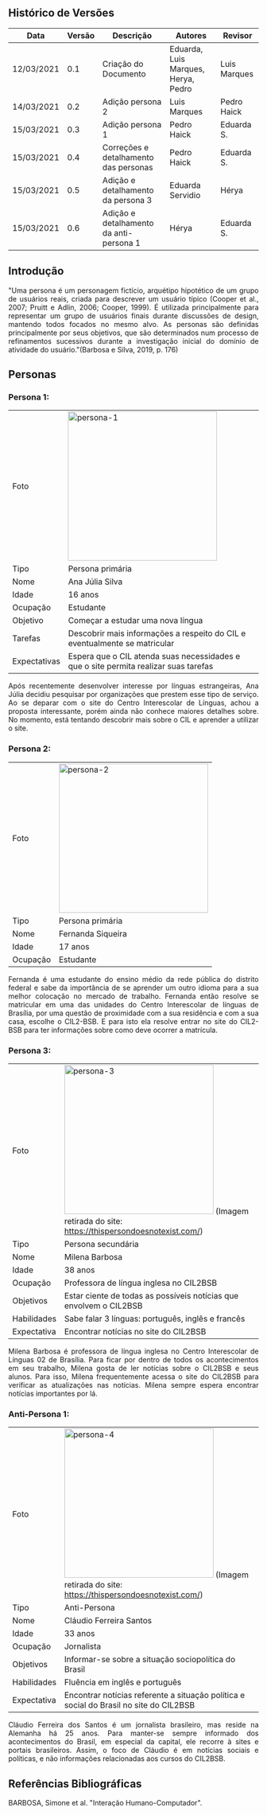## Histórico de Versões

| Data       | Versão | Descrição                                 | Autores                             | Revisor      |
| ---------- | ------ | --------------------                      | ----------------------------------- | ------------ |
| 12/03/2021 | 0.1    | Criação do Documento                      | Eduarda, Luis Marques, Herya, Pedro | Luis Marques |
| 14/03/2021 | 0.2    | Adição persona 2                          | Luis Marques                        | Pedro Haick  |
| 15/03/2021 | 0.3    | Adição persona 1                          | Pedro Haick                         | Eduarda S.   |
| 15/03/2021 | 0.4    | Correções e detalhamento das personas     | Pedro Haick                         | Eduarda S.   |
| 15/03/2021 | 0.5    | Adição e detalhamento da persona 3        | Eduarda Servidio                    | Hérya |
| 15/03/2021 | 0.6    |      Adição e detalhamento da anti-persona 1 |        Hérya     | Eduarda S. |

## Introdução

<p align="justify">"Uma persona é um personagem fictício, arquétipo hipotético de um grupo de usuários reais, criada para descrever um usuário típico (Cooper et al., 2007; Pruitt e Adlin, 2006; Cooper, 1999). É utilizada principalmente para representar um grupo de usuários finais durante discussões de design, mantendo todos focados no mesmo alvo. As personas são definidas principalmente por seus objetivos, que são determinados num processo de refinamentos sucessivos durante a investigação inicial do domínio de atividade do usuário."(Barbosa e Silva, 2019, p. 176)</p>

## Personas

### Persona 1:

|              |                                                                                      |
| --------     | --------------------------------------------------------------------------           |
| Foto         |  <img alt= "persona-1" src="../Images/persona_1_16.jpeg" width = "300" />          |
| Tipo         | Persona primária                                                                     |
| Nome         | Ana Júlia Silva                                                                      |
| Idade        | 16 anos                                                                              |
| Ocupação     | Estudante                                                                            |
| Objetivo     | Começar a estudar uma nova língua                                                    |
| Tarefas      | Descobrir mais informações a respeito do CIL e eventualmente se matricular           |
| Expectativas | Espera que o CIL atenda suas necessidades e que o site permita realizar suas tarefas |

<p align="justify">Após recentemente desenvolver interesse por línguas estrangeiras, Ana Júlia decidiu pesquisar por organizações que prestem esse tipo de serviço. Ao se deparar com o site do Centro Interescolar de Línguas, achou a proposta interessante, porém ainda não conhece maiores detalhes sobre. No momento, está tentando descobrir mais sobre o CIL e aprender a utilizar o site.</p>

### Persona 2:

|          |                                                                            |
| -------- | -------------------------------------------------------------------------- |
| Foto     | <img alt= "persona-2" src="../Images/persona_2_17.jpeg" width = "300" />   |
| Tipo     | Persona primária                                                           |
| Nome     | Fernanda Siqueira                                                          |
| Idade    | 17 anos                                                                    |
| Ocupação | Estudante                                                                  |

<p align="justify">Fernanda é uma estudante do ensino médio da rede pública do distrito federal e sabe da importância de se aprender um outro idioma para a sua melhor colocação no mercado de trabalho. Fernanda então resolve se matricular em uma das unidades do Centro Interescolar de línguas de Brasília, por uma questão de proximidade com a sua residência e com a sua casa, escolhe o CIL2-BSB. E para isto ela resolve entrar no site do CIL2-BSB para ter informações sobre como deve ocorrer a matrícula.</p>

### Persona 3:

|             |                                                                            |
| ----------- | -------------------------------------------------------------------------- |
| Foto        | <img alt= "persona-3" src="../Images/persona_3.jpg" width = "300" /> (Imagem retirada do site: https://thispersondoesnotexist.com/) |
| Tipo        | Persona secundária                                                         |
| Nome        | Milena Barbosa                                                             |
| Idade       | 38 anos                                                                    |
| Ocupação    | Professora de língua inglesa no CIL2BSB                                    |
| Objetivos   | Estar ciente de todas as possíveis notícias que envolvem o CIL2BSB         |
| Habilidades | Sabe falar 3 línguas: português, inglês e francês                          |
| Expectativa | Encontrar notícias no site do CIL2BSB                                      |

<p align="justify">Milena Barbosa é professora de língua inglesa no Centro Interescolar de Línguas 02 de Brasília. Para ficar por dentro de todos os acontecimentos em seu trabalho, Milena gosta de ler notícias sobre o CIL2BSB e seus alunos. Para isso, Milena frequentemente acessa o site do CIL2BSB para verificar as atualizações nas notícias. Milena sempre espera encontrar notícias importantes por lá.</p>


### Anti-Persona 1:

|             |                                                                            |
| ----------- | -------------------------------------------------------------------------- |
| Foto        | <img alt= "persona-4" src="../Images/persona-4.jpeg" width = "300" /> (Imagem retirada do site: https://thispersondoesnotexist.com/) |
| Tipo        | Anti-Persona                                                        |
| Nome        | Cláudio Ferreira Santos                                                             |
| Idade       | 33 anos                                                                    |
| Ocupação    | Jornalista                                    |
| Objetivos   | Informar-se sobre a situação sociopolítica do Brasil       |
| Habilidades |  Fluência em inglês e português                       |
| Expectativa | Encontrar notícias referente  a situação política e social do Brasil no site do CIL2BSB                                      |

<p align="justify">Cláudio Ferreira dos Santos é um jornalista brasileiro, mas reside na Alemanha há 25 anos. Para manter-se sempre informado dos acontecimentos do Brasil, em especial da capital, ele recorre à sites e portais brasileiros. Assim, o foco de Cláudio é em notícias sociais e políticas, e não informações relacionadas aos cursos do CIL2BSB.</p>



## Referências Bibliográficas

<p align="justify">BARBOSA, Simone et al. "Interação Humano-Computador". </p>